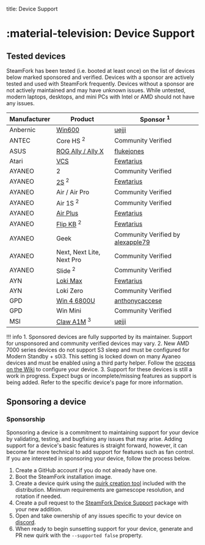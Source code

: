 title: Device Support

# :material-television: Device Support

## Tested devices

SteamFork has been tested (i.e. booted at least once) on the list of devices below marked sponsored and verified.  Devices with a sponsor are actively tested and used with SteamFork frequently.  Devices without a sponsor are not actively maintained and may have unknown issues. While untested, modern laptops, desktops, and mini PCs with Intel or AMD should not have any issues.

| Manufacturer | Product | Sponsor <sup>1</sup> |
| -- | -- | -- |
| Anbernic | [Win600](anbernic/win600) | [uejji](https://github.com/uejji) |
| ANTEC | Core HS <sup>2</sup> | Community Verified |
| ASUS | [ROG Ally / Ally X](asus/rog-ally) | [flukejones](https://github.com/flukejones) |
| Atari | [VCS](atari/vcs) | [Fewtarius](https://github.com/fewtarius) |
| AYANEO | 2 | Community Verified |
| AYANEO | [2S](ayaneo/ayaneo-2s) <sup>2</sup> | [Fewtarius](https://github.com/fewtarius) |
| AYANEO | Air / Air Pro | Community Verified |
| AYANEO | Air 1S <sup>2</sup> | Community Verified |
| AYANEO | [Air Plus](ayaneo/air-plus) | [Fewtarius](https://github.com/fewtarius) |
| AYANEO | [Flip KB](ayaneo/flip-kb) <sup>2</sup> | [Fewtarius](https://github.com/fewtarius) |
| AYANEO | Geek | Community Verified by [alexapple79](https://www.youtube.com/watch?v=4iBE-PUC_0Y) |
| AYANEO | Next, Next Lite, Next Pro | Community Verified |
| AYANEO | Slide <sup>2</sup> | Community Verified |
| AYN | [Loki Max](ayn/loki-max) | [Fewtarius](https://github.com/fewtarius) |
| AYN | Loki Zero | Community Verified |
| GPD | [Win 4 6800U](gpd/win4-6800u) | [anthonycaccese](https://github.com/anthonycaccese) |
| GPD | Win Mini | Community Verified |
| MSI | [Claw A1M](msi/claw-a1m) <sup>3</sup> | [uejji](https://github.com/uejji) |

!!! info
    1. Sponsored devices are fully supported by its maintainer.  Support for unsponsored and community verified devices may vary.
    2. New AMD 7000 series devices do not support S3 sleep and must be configured for Modern Standby + s0i3.  This setting is locked down on many Ayaneo devices and must be enabled using a third party helper.  Follow the [process on the Wiki](https://wiki.steamfork.org/troubleshooting/#enabling-modern-sleep-on-7000-series-amd-based-devices) to configure your device.
    3. Support for these devices is still a work in progress. Expect bugs or incomplete/missing features as support is being added. Refer to the specific device's page for more information.

## Sponsoring a device

### Sponsorship
Sponsoring a device is a commitment to maintaining support for your device by validating, testing, and bugfixing any issues that may arise.  Adding support for a device's basic features is straight forward, however, it can become far more technical to add support for features such as fan control.  If you are interested in sponsoring your device, follow the process below.

1. Create a GitHub account if you do not already have one.
2. Boot the SteamFork installation image.
3. Create a device quirk using the [quirk creation tool](https://wiki.steamfork.org/contribute/quirks/) included with the distribution.  Minimum requirements are gamescope resolution, and rotation if needed.
4. Create a pull request to the [SteamFork Device Support](https://github.com/SteamFork/distribution/tree/main/PKGBUILD/steamfork-device-support) package with your new addition.
5. Open and take ownership of any issues specific to your device on [discord](https://github.com/SteamFork#community).
6. When ready to begin sunsetting support for your device, generate and PR new quirk with the `--supported false` property.
